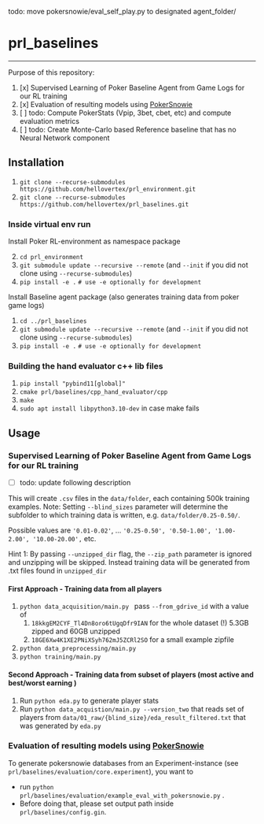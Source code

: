 todo: move pokersnowie/eval_self_play.py to designated agent_folder/
# prl_baselines

----
Purpose of this repository:
1. [x] Supervised Learning of Poker Baseline Agent from Game Logs for our RL training
2. [x] Evaluation of resulting models using [PokerSnowie](https://www.pokersnowie.com/) 
3. [ ] todo: Compute PokerStats (Vpip, 3bet, cbet, etc) and compute evaluation metrics
4. [ ] todo: Create Monte-Carlo based Reference baseline that has no Neural Network component
##  Installation
1. `git clone --recurse-submodules https://github.com/hellovertex/prl_environment.git`
2. `git clone --recurse-submodules https://github.com/hellovertex/prl_baselines.git`

### Inside virtual env run
Install Poker RL-environment as namespace package

2. `cd prl_environment`
3. `git submodule update --recursive --remote` (and `--init` if you did not clone using `--recurse-submodules`)
4. `pip install -e .`  `# use -e optionally for development`

Install Baseline agent package (also generates training data from poker game logs)
1. `cd ../prl_baselines`
2. `git submodule update --recursive --remote` (and `--init` if you did not clone using `--recurse-submodules`)
2. `pip install -e .`  `# use -e optionally for development`

### Building the hand evaluator c++ lib files
1. `pip install "pybind11[global]"`
2. `cmake prl/baselines/cpp_hand_evaluator/cpp`
3. `make`
4. `sudo apt install libpython3.10-dev` in case make fails


## Usage
### Supervised Learning of Poker Baseline Agent from Game Logs for our RL training
- [ ] todo: update following description

This will create `.csv` files in the `data/folder`, each containing 500k training examples.
Note: Setting `--blind_sizes` parameter will determine the subfolder to which training data
is written, e.g. `data/folder/0.25-0.50/`. 

Possible values are
`'0.01-0.02'`, ... `'0.25-0.50', '0.50-1.00', '1.00-2.00', '10.00-20.00',` etc.

Hint 1: By passing `--unzipped_dir` flag, the `--zip_path` parameter is ignored and unzipping will 
be skipped. Instead training data will be generated from .txt files found in `unzipped_dir`

#### First Approach - Training data from all players
1. `python data_acquisition/main.py ` pass `--from_gdrive_id` with a value of 
   1. `18kkgEM2CYF_Tl4Dn8oro6tUgqDfr9IAN` for the whole dataset (!) 5.3GB zipped and 60GB unzipped
   2. `18GE6Xw4K1XE2PNiXSyh762mJ5ZCRl2SO` for a small example zipfile
2. `python data_preprocessing/main.py `
3. `python training/main.py`

#### Second Approach - Training data from subset of players (most active and best/worst earning )
1. Run `python eda.py` to generate player stats
2. Run `python data_acquistion/main.py --version_two` that reads set of players from
   `data/01_raw/{blind_size}/eda_result_filtered.txt` that was generated by `eda.py`

### Evaluation of resulting models using [PokerSnowie](https://www.pokersnowie.com/)
To generate pokersnowie databases from an Experiment-instance (see `prl/baselines/evaluation/core.experiment`),
you want to 
- run `python prl/baselines/evaluation/example_eval_with_pokersnowie.py`
.
- Before doing that, please set output path inside `prl/baselines/config.gin`.


